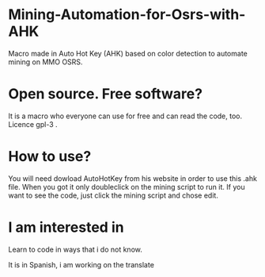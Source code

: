 # Mining-Automation-for-Osrs-with-AHK
Macro made in Auto Hot Key (AHK) based on color detection to automate mining on MMO OSRS.


# Open source. Free software?
It is a macro who everyone can use for free and can read the code, too. Licence gpl-3 .

# How to use?
You will need dowload AutoHotKey from his website in order to use this .ahk file. When you got it only doubleclick on the mining script to run it. If you want to see the code, just click the mining script and chose edit.

# I am interested in
  Learn to code in ways that i do not know.
  
  
  It is in Spanish, i am working on the translate
  

  
